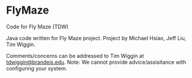 # FlyMaze
Code for Fly Maze (TDW)

Java code written for Fly Maze project. Project by Michael Hsiao, Jeff Liu, Tim Wiggin.

Comments/concerns can be addressed to Tim Wiggin at tdwiggin@brandeis.edu.
Note: We cannot provide advice/assisitance with configuring your system.
